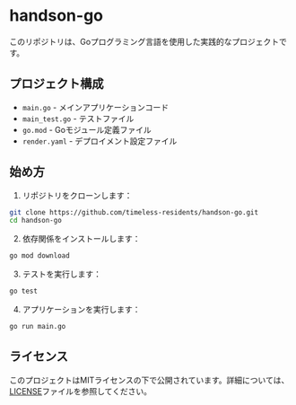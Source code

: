 # handson-go

このリポジトリは、Goプログラミング言語を使用した実践的なプロジェクトです。

## プロジェクト構成

- `main.go` - メインアプリケーションコード
- `main_test.go` - テストファイル
- `go.mod` - Goモジュール定義ファイル
- `render.yaml` - デプロイメント設定ファイル

## 始め方

1. リポジトリをクローンします：
```bash
git clone https://github.com/timeless-residents/handson-go.git
cd handson-go
```

2. 依存関係をインストールします：
```bash
go mod download
```

3. テストを実行します：
```bash
go test
```

4. アプリケーションを実行します：
```bash
go run main.go
```

## ライセンス

このプロジェクトはMITライセンスの下で公開されています。詳細については、[LICENSE](LICENSE)ファイルを参照してください。

